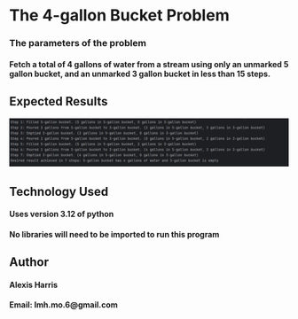 <h1>The 4-gallon Bucket Problem</h1>
<h3>The parameters of the problem</h3>
<h4>Fetch a total of 4 gallons of water from a stream using only an unmarked 5 gallon bucket, and an unmarked 3 gallon bucket in less than 15 steps.</h4>
<h2>Expected Results</h2>
<img src="output_2.png" alt="alt text" />
<h2>Technology Used</h2>
<h4>Uses version 3.12 of python</h4>
<h4>No libraries will need to be imported to run this program</h4>
<h2>Author</h2>
<h4>Alexis Harris</h4>
<h4>Email: lmh.mo.6@gmail.com</h4>
